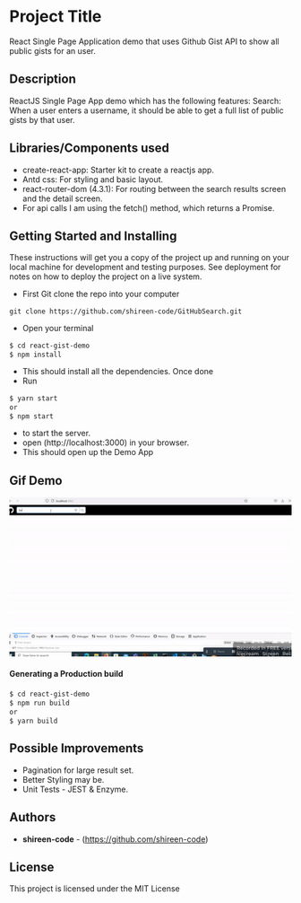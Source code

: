 # Project Title
React Single Page Application demo that uses Github Gist API to show all public gists for an user.

## Description
ReactJS Single Page App demo which has the following features:
Search: When a user enters a username, it should be able to get a full list of public gists by that user.


## Libraries/Components used
* create-react-app: Starter kit to create a reactjs app.
* Antd css: For styling and basic layout.
* react-router-dom (4.3.1): For routing between the search results screen and the detail screen.
* For api calls I am using the fetch() method, which returns a Promise.

## Getting Started and Installing
These instructions will get you a copy of the project up and running on your local machine for development and testing purposes. See deployment for notes on how to deploy the project on a live system.

* First Git clone the repo into your computer
```
git clone https://github.com/shireen-code/GitHubSearch.git
```
* Open your terminal
```
$ cd react-gist-demo
$ npm install
```
* This should install all the dependencies. Once done
* Run 
``` 
$ yarn start
or
$ npm start
```
* to start the server.
* open (http://localhost:3000) in your browser. 
* This should open up the Demo App


## Gif Demo
![Demo](https://github.com/shireen-code/GitHubSearch/blob/main/gif.gif)

#### Generating a Production build
```
$ cd react-gist-demo
$ npm run build
or
$ yarn build
```

## Possible Improvements
* Pagination for large result set.
* Better Styling may be.
* Unit Tests - JEST & Enzyme.

## Authors
* **shireen-code** - (https://github.com/shireen-code)

## License
This project is licensed under the MIT License
